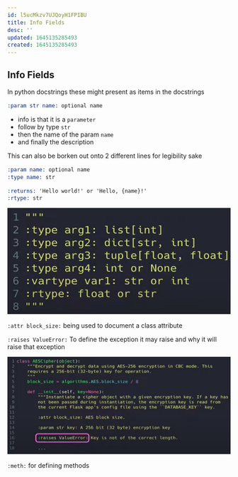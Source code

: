 ```yaml
---
id: l5ucMkzv7UJQoyH1FPIBU
title: Info Fields
desc: ''
updated: 1645135285493
created: 1645135285493
---
```


## Info Fields

In python docstrings these might present as items in the docstrings

```rst
:param str name: optional name
```

- info is that it is a `parameter`
- follow by type `str`
- then the name of the param `name`
- and finally the description

This can also be borken out onto 2 different lines for legibility sake

```rst
:param name: optional name
:type name: str
```

```rst
:returns: 'Hello world!' or 'Hello, {name}!'
:rtype: str
```

![return types](/assets/images/2022-02-17-12-40-09.png)

`:attr block_size:` being used to document a class attribute

`:raises ValueError:` To define the exception it may raise and why it will raise that exception

![attributes and exceptions](/assets/images/2022-02-17-12-41-35.png)

`:meth:` for defining methods
